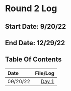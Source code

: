 # Round 2 Log

## Start Date: 9/20/22

## End Date: 12/29/22

## Table Of Contents
| Date     | File/Log                     |
|:---------|-----------------------------:|
| 09/20/22 | [Day 1](day01-20220920.md)   |

